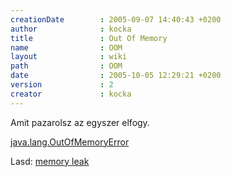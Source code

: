 ```yaml
---
creationDate        : 2005-09-07 14:40:43 +0200 
author              : kocka 
title               : Out Of Memory 
name                : OOM 
layout              : wiki 
path                : OOM 
date                : 2005-10-05 12:29:21 +0200 
version             : 2 
creator             : kocka 
---
```

Amit pazarolsz az egyszer elfogy.

[java.lang.OutOfMemoryError](http://docs.oracle.com/javase/7/docs/api/java/lang/OutOfMemoryError.html)

Lasd: [memory leak](memory%20leak.html)
